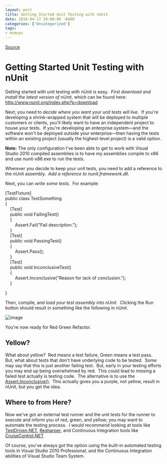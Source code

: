 ```yaml
---
layout: post
title: Getting Started Unit Testing with nUnit
date: 2010-04-17 20:00:00 -0400
categories: ['Uncategorized']
tags:
- msmvps
---
```

[Source](http://blogs.msmvps.com/peterritchie/2010/04/18/getting-started-unit-testing-with-nunit/ "Permalink to Getting Started Unit Testing with nUnit")

# Getting Started Unit Testing with nUnit

Getting started with unit testing with nUnit is easy.  _First download and install the latest version of nUnit_, which can be found here:  <http://www.nunit.org/index.php?p=download>

Next, you need to _decide where you want your unit tests will live_.  If you're developing a shrink-wrapped system that will be deployed to multiple customers or clients, you'll likely want to have an independent project to house your tests.  If you're developing an enterprise system—and the software won't be deployed outside your enterprise—then having the tests within an existing project (usually the highest-level project) is a valid option.

**Note:** The only configuration I've been able to get to work with Visual Studio 2010 compiled assemblies is to have my assemblies compile to x86 and use nunit-x86.exe to run the tests.

Wherever you decide to keep your unit tests, you need to add a reference to the nUnit assembly.  _Add a reference to nunit.framework.dll_.

Next, you can _write some tests_.  For example:

[TestFixture]   
public class TestSomething   
{   
    [Test]   
    public void FailingTest()   
    {   
        Assert.Fail("Fail description.");   
    }   
    [Test]   
    public void PassingTest()   
    {   
        Assert.Pass();   
    }   
    [Test]   
    public void InconclusiveTest()   
    {   
        Assert.Inconclusive("Reason for lack of conclusion.");   
    } 

}

Then, compile, and _load your test assembly into nUnit_.  Clicking the Run button should result in something like the following in nUnit.

![image][1]

You're now ready for Red Green Refactor.

## Yellow?

What about yellow?  Red means a test failure, Green means a test pass.  But, what about tests that don't have underlying code to be tested.  Some may say that this is just another failing test.  But, early in your testing efforts you may end up being overwhelmed by red.  This could lead to missing a failed test actually is testing code.  The alternative is to use the [Assert.Inconclusive()][2].  This actually gives you a purple, not yellow, result in nUnit, but you get the idea.

## Where to from Here?

Now we've got an external test runner and the unit tests for the runner to execute and inform you of red, green, and yellow; you may want to automate the testing process.  I would recommend looking at tools like [TestDriven.NET][3], [Resharper][4], and Continuous Integration tools like [CruiseControl.NET][5]

Of course, you've always got the option using the built-in automated testing tools in Visual Studio 2010 Professional, and the Continuous Integration abilities of Visual Studio Team System.

[1]: http://blogs.msmvps.com/cfs-file.ashx/__key/CommunityServer.Blogs.Components.WeblogFiles/peterritchie.metablogapi/8037.image_5F00_thumb_5F00_75912CA9.png "image"
[2]: http://www.nunit.org/index.php?p=utilityAsserts&r=2.5.1
[3]: http://www.testdriven.net/
[4]: http://www.jetbrains.com/resharper/
[5]: http://confluence.public.thoughtworks.org/display/CCNET/Welcome+to+CruiseControl.NET

